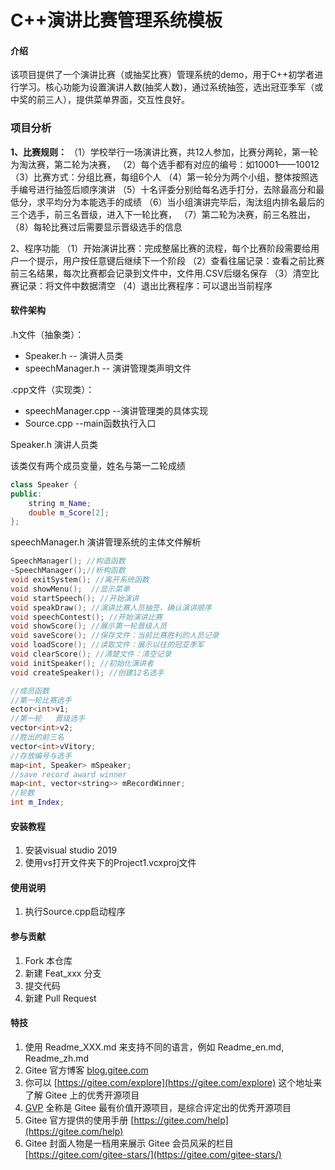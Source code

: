 # C++演讲比赛管理系统模板

#### 介绍

该项目提供了一个演讲比赛（或抽奖比赛）管理系统的demo，用于C++初学者进行学习。核心功能为设置演讲人数(抽奖人数)，通过系统抽签，选出冠亚季军（或中奖的前三人），提供菜单界面，交互性良好。

### 项目分析

**1、比赛规则：**
（1）学校举行一场演讲比赛，共12人参加，比赛分两轮，第一轮为淘汰赛，第二轮为决赛，
（2）每个选手都有对应的编号：如10001——10012
（3）比赛方式：分组比赛，每组6个人
（4）第一轮分为两个小组，整体按照选手编号进行抽签后顺序演讲
（5）十名评委分别给每名选手打分，去除最高分和最低分，求平均分为本能选手的成绩
（6）当小组演讲完毕后，淘汰组内排名最后的三个选手，前三名晋级，进入下一轮比赛，
（7）第二轮为决赛，前三名胜出，
（8）每轮比赛过后需要显示晋级选手的信息

2、程序功能
（1）开始演讲比赛：完成整届比赛的流程，每个比赛阶段需要给用户一个提示，用户按任意键后继续下一个阶段
（2）查看往届记录：查看之前比赛前三名结果，每次比赛都会记录到文件中，文件用.CSV后缀名保存
（3）清空比赛记录：将文件中数据清空
（4）退出比赛程序：可以退出当前程序

#### 软件架构

.h文件（抽象类）：

- Speaker.h -- 演讲人员类
- speechManager.h -- 演讲管理类声明文件

.cpp文件（实现类）：

- speechManager.cpp --演讲管理类的具体实现
- Source.cpp --main函数执行入口

Speaker.h 演讲人员类

该类仅有两个成员变量，姓名与第一二轮成绩

```c++
class Speaker {
public:
	string m_Name;
	double m_Score[2];
};
```

speechManager.h 演讲管理系统的主体文件解析

```c++
SpeechManager(); //构造函数
~SpeechManager();//析构函数
void exitSystem(); //离开系统函数
void showMenu();  //显示菜单
void startSpeech(); //开始演讲
void speakDraw(); //演讲比赛人员抽签，确认演讲顺序
void speechContest(); //开始演讲比赛
void showScore(); //展示第一轮晋级人员
void saveScore(); //保存文件：当前比赛胜利的人员记录
void loadScore(); //读取文件：展示以往的冠亚季军
void clearScore(); //清楚文件：清空记录
void initSpeaker(); //初始化演讲者
void createSpeaker(); //创建12名选手

//成员函数
//第一轮比赛选手
ector<int>v1;
//第一轮	晋级选手
vector<int>v2;
//胜出的前三名
vector<int>vVitory;
//存放编号与选手
map<int, Speaker> mSpeaker;
//save record award winner
map<int, vector<string>> mRecordWinner;
//轮数
int m_Index;
```

#### 安装教程

1.  安装visual studio 2019
2.  使用vs打开文件夹下的Project1.vcxproj文件

#### 使用说明

1.  执行Source.cpp启动程序

#### 参与贡献

1.  Fork 本仓库
2.  新建 Feat_xxx 分支
3.  提交代码
4.  新建 Pull Request


#### 特技

1.  使用 Readme\_XXX.md 来支持不同的语言，例如 Readme\_en.md, Readme\_zh.md
2.  Gitee 官方博客 [blog.gitee.com](https://blog.gitee.com)
3.  你可以 [https://gitee.com/explore](https://gitee.com/explore) 这个地址来了解 Gitee 上的优秀开源项目
4.  [GVP](https://gitee.com/gvp) 全称是 Gitee 最有价值开源项目，是综合评定出的优秀开源项目
5.  Gitee 官方提供的使用手册 [https://gitee.com/help](https://gitee.com/help)
6.  Gitee 封面人物是一档用来展示 Gitee 会员风采的栏目 [https://gitee.com/gitee-stars/](https://gitee.com/gitee-stars/)